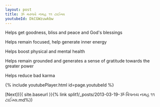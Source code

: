```yaml
---
layout: post
title: ૐ મરુધવે નમહ ૧૧ ટાઈમ્સ
youtubeId: DkCGWzuwkbw
---
```

 
 
Helps get goodness, bliss and peace and God's blessings
 
Helps remain focused, help generate inner energy 
 
Helps boost physical and mental health 
 
Helps remain grounded and generates a sense of gratitude towards the greater power 
 
Helps reduce bad karma
 
 
 
 


{% include youtubePlayer.html id=page.youtubeId %}
 
[Next]({{ site.baseurl }}{% link  split1/_posts/2013-03-19-ૐ વિપનય નમહ ૧૧ ટાઈમ્સ.md%})
 
